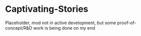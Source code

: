 # Captivating-Stories
Placeholder, mod not in active development, but some proof-of-concept/R&amp;D work is being done on my end
